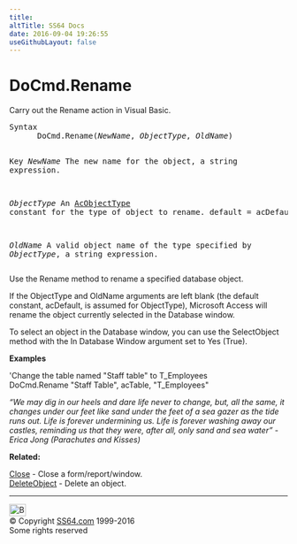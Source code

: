 ```yaml
---
title:
altTitle: SS64 Docs
date: 2016-09-04 19:26:55
useGithubLayout: false
---
```

<!-- #BeginLibraryItem "/Library/head_access.lbi" --><!-- #EndLibraryItem --><h1>DoCmd.Rename</h1>
<p> Carry out the Rename action in Visual Basic.</p>
<pre>Syntax
      DoCmd.Rename(<i>NewName</i>, <i>ObjectType</i>, <i>OldName</i>)

Key
   <i>NewName</i>    The new name for the object, a string expression.

   <i>ObjectType</i> An <a href="acobjecttype.html">AcObjectType</a> constant for the type of object to rename.
              default = acDefault.

   <i>OldName</i>    A valid object name of the type specified by <i>ObjectType</i>, a string expression.</pre>
<p>Use the Rename method to rename a specified database object. </p>
<p>If the ObjectType and OldName arguments are left blank (the default constant, acDefault, is assumed for ObjectType), Microsoft Access will rename the object currently selected in the Database window. </p>
<p>To select an object in the Database window, you can use the SelectObject method with the In Database Window argument set to Yes (True).</p>
<p><b>Examples</b></p>
<p>'Change the table named "Staff table" to T_Employees<br>
<span class="code">DoCmd.Rename "Staff Table", acTable, "T_Employees"</span></p>
<p class="quote"><i class="quote">“We may dig in our heels and dare life never to change, but, all the same, it changes under our feet like sand under the feet of a sea gazer as the tide runs out. Life is forever undermining us. Life is forever washing away our castles, reminding us that they were, after all, only sand and sea water” - Erica Jong (Parachutes and Kisses)</i></p>
<p><b>Related:</b></p>
<p><a href="close.html">Close</a>            - Close a form/report/window.<br>
<a href="deleteobject.html">DeleteObject</a>   - Delete an object.</p><!-- #BeginLibraryItem "/Library/foot_access.lbi" --><p><script async="" src="//pagead2.googlesyndication.com/pagead/js/adsbygoogle.js"></script>
<!-- access -->

<hr>
<div id="bl" class="footer"><a href="#"><img src="../images/top.png" width="30" height="22" alt="Back to the Top"></a></div>
<div id="br" class="footer, tagline">© Copyright <a href="http://ss64.com/">SS64.com</a> 1999-2016<br>
Some rights reserved</div><!-- #EndLibraryItem -->


